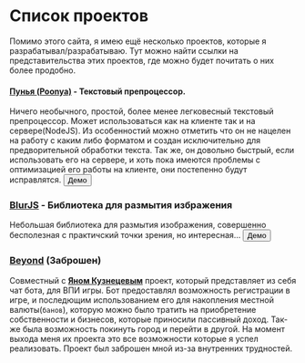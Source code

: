 # Список проектов
Помимо этого сайта, я имею ещё несколько проектов, которые я разрабатывал/разрабатываю. Тут можно найти ссылки на представительства этих проектов, где можно будет почитать о них более продобно.

#### [**Пунья (Poonya)**](https://github.com/AseWhy/Poonya) - Текстовый препроцессор.
Ничего необычного, простой, более менее легковесный текстовый препроцессор. Может использоваться как на клиенте так и на сервере(NodeJS). Из особенностий можно отметить что он не нацелен на работу с каким либо форматом и создан исключительно для предворительной обработки текста. Так же, он довольно быстрый, если использовать его на сервере, и хоть пока имеются проблемы с оптимизацией его работы на клиенте, они постепенно будут исправлятся.
<button class='preview' src='https://raw.githubusercontent.com/AseWhy/Poonya/master/demo/index.htm'> Демо </button>

### [**BlurJS**](https://github.com/AseWhy/blur.canvas.js) - Библиотека для размытия избражения
Небольшая библиотека для размытия изображения, совершенно бесполезная с практичский точки зрения, но интересная...
<button class='preview' src='https://raw.githubusercontent.com/AseWhy/blur.canvas.js/master/index.html'> Демо </button>

### [**Beyond**](https://vk.com/megacorpparadox) (Заброшен)
Совместный с [**Яном Кузнецевым**](https://vk.com/yankuznetsovvv) проект, который представляет из себя чат бота, для ВПИ игры. Бот предоставлял возможность регистрации в игре, и последющим использованием его для накопления местной валюты(`банов`), которую можно было тратить на приобретение собственности и бизнесов, которые приносили пассивный доход. Так-же была возможность покинуть город и перейти в другой. На момент выхода меня их проекта это все возможности которые я успел реализовать. Проект был заброшен мной из-за внутренних трудностей.